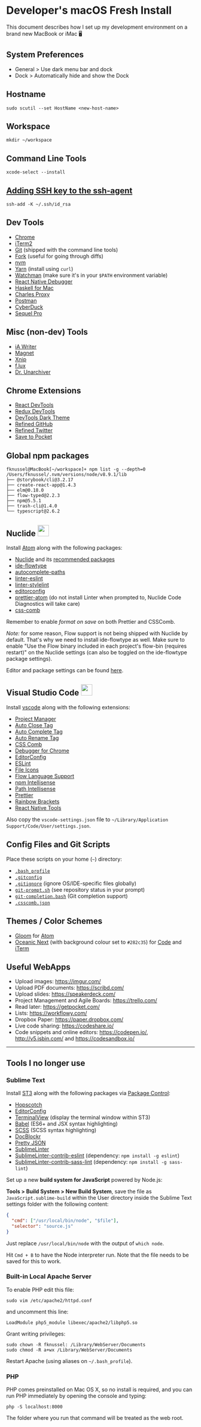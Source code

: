 # Developer's macOS Fresh Install

This document describes how I set up my development environment on a brand new MacBook or iMac 🖥

## System Preferences

* General > Use dark menu bar and dock
* Dock > Automatically hide and show the Dock

## Hostname

```
sudo scutil --set HostName <new-host-name>
```

## Workspace

```
mkdir ~/workspace
```

## Command Line Tools

```
xcode-select --install
```

## [Adding SSH key to the ssh-agent](https://help.github.com/articles/generating-a-new-ssh-key-and-adding-it-to-the-ssh-agent/#adding-your-ssh-key-to-the-ssh-agent)

```
ssh-add -K ~/.ssh/id_rsa
```

## Dev Tools

* [Chrome](https://www.google.com/chrome/)
* [iTerm2](https://www.iterm2.com/)
* [Git](http://git-scm.com/) (shipped with the command line tools)
* [Fork](https://git-fork.com/) (useful for going through diffs)
* [nvm](https://github.com/creationix/nvm)
* [Yarn](https://yarnpkg.com/) (install using `curl`)
* [Watchman](https://facebook.github.io/watchman/) (make sure it's in your `$PATH` environment variable)
* [React Native Debugger](https://github.com/jhen0409/react-native-debugger)
* [Haskell for Mac](http://haskellformac.com/)
* [Charles Proxy](https://www.charlesproxy.com/)
* [Postman](https://www.getpostman.com/)
* [CyberDuck](https://cyberduck.io/)
* [Sequel Pro](http://www.sequelpro.com/)

## Misc (non-dev) Tools

* [iA Writer](https://ia.net/writer)
* [Magnet](http://magnet.crowdcafe.com/)
* [Xnip](http://xnipapp.com/)
* [f.lux](https://justgetflux.com/)
* [Dr. Unarchiver](https://www.drcleaner.com/dr-unarchiver/)

## Chrome Extensions

* [React DevTools](https://chrome.google.com/webstore/detail/react-developer-tools/fmkadmapgofadopljbjfkapdkoienihi)
* [Redux DevTools](https://chrome.google.com/webstore/detail/redux-devtools/lmhkpmbekcpmknklioeibfkpmmfibljd)
* [DevTools Dark Theme](https://chrome.google.com/webstore/detail/devtools-theme-zero-dark/bomhdjeadceaggdgfoefmpeafkjhegbo)
* [Refined GitHub](https://chrome.google.com/webstore/detail/refined-github/hlepfoohegkhhmjieoechaddaejaokhf)
* [Refined Twitter](https://chrome.google.com/webstore/detail/refined-twitter/nlfgmdembofgodcemomfeimamihoknip/)
* [Save to Pocket](https://chrome.google.com/webstore/detail/save-to-pocket/niloccemoadcdkdjlinkgdfekeahmflj)

## Global npm packages

```
fknussel@MacBook[~/workspace]+ npm list -g --depth=0
/Users/fknussel/.nvm/versions/node/v8.9.1/lib
├── @storybook/cli@3.2.17
├── create-react-app@1.4.3
├── elm@0.18.0
├── flow-typed@2.2.3
├── npm@5.5.1
├── trash-cli@1.4.0
└── typescript@2.6.2
```

## Nuclide <img src="https://nuclide.io/static/logo.png" width="30" />

Install [Atom](https://atom.io/) along with the following packages:

* [Nuclide](https://nuclide.io/docs/editor/setup/#macos__installation) and its [recommended packages](https://nuclide.io/docs/editor/setup/#post-installation__recommended-packages)
* [ide-flowtype](https://atom.io/packages/ide-flowtype)
* [autocomplete-paths](https://atom.io/packages/autocomplete-paths)
* [linter-eslint](https://atom.io/packages/linter-eslint)
* [linter-stylelint](https://atom.io/packages/linter-stylelint)
* [editorconfig](https://atom.io/packages/editorconfig)
* [prettier-atom](https://atom.io/packages/prettier-atom) (do not install Linter when prompted to, Nuclide Code Diagnostics will take care)
* [css-comb](https://atom.io/packages/css-comb)

Remember to enable *format on save* on both Prettier and CSSComb.

*Note:* for some reason, Flow support is not being shipped with Nuclide by default. That's why we need to install ide-flowtype as well. Make sure to enable "Use the Flow binary included in each project's flow-bin (requires restart)" on the Nuclide settings (can also be toggled on the ide-flowtype package settings).

Editor and package settings can be found [here](./nuclide-config.cson).

## Visual Studio Code <img src="https://user-images.githubusercontent.com/29654835/27530003-e78876b8-5a13-11e7-8863-83fbdb900f72.png" width="30" />

Install [vscode](https://code.visualstudio.com/) along with the following extensions:

* [Project Manager](https://marketplace.visualstudio.com/items?itemName=alefragnani.project-manager)
* [Auto Close Tag](https://marketplace.visualstudio.com/items?itemName=formulahendry.auto-close-tag)
* [Auto Complete Tag](https://marketplace.visualstudio.com/items?itemName=formulahendry.auto-complete-tag)
* [Auto Rename Tag](https://marketplace.visualstudio.com/items?itemName=formulahendry.auto-rename-tag)
* [CSS Comb](https://marketplace.visualstudio.com/items?itemName=mrmlnc.vscode-csscomb)
* [Debugger for Chrome](https://marketplace.visualstudio.com/items?itemName=msjsdiag.debugger-for-chrome)
* [EditorConfig](https://marketplace.visualstudio.com/items?itemName=EditorConfig.EditorConfig)
* [ESLint](https://marketplace.visualstudio.com/items?itemName=dbaeumer.vscode-eslint)
* [File Icons](https://marketplace.visualstudio.com/items?itemName=file-icons.file-icons)
* [Flow Language Support](https://marketplace.visualstudio.com/items?itemName=flowtype.flow-for-vscode)
* [npm Intellisense](https://marketplace.visualstudio.com/items?itemName=christian-kohler.npm-intellisense)
* [Path Intellisense](https://marketplace.visualstudio.com/items?itemName=christian-kohler.path-intellisense)
* [Prettier](https://marketplace.visualstudio.com/items?itemName=esbenp.prettier-vscode)
* [Rainbow Brackets](https://marketplace.visualstudio.com/items?itemName=2gua.rainbow-brackets)
* [React Native Tools](https://marketplace.visualstudio.com/items?itemName=vsmobile.vscode-react-native)

Also copy the `vscode-settings.json` file to `~/Library/Application Support/Code/User/settings.json`.

## Config Files and Git Scripts

Place these scripts on your home (`~`) directory:

* [`.bash_profile`](./.bash_profile)
* [`.gitconfig`](./.gitconfig)
* [`.gitignore`](./.gitignore) (ignore OS/IDE-specific files globally)
* [`git-prompt.sh`](https://github.com/git/git/blob/master/contrib/completion/git-prompt.sh) (see repository status in your prompt)
* [`git-completion.bash`](https://github.com/git/git/blob/master/contrib/completion/git-completion.bash) (Git completion support)
* [`.csscomb.json`](./.csscomb.json)

## Themes / Color Schemes

* [Gloom](https://github.com/hejrobin/gloom) for [Atom](https://atom.io/packages/gloom)
* [Oceanic Next](https://labs.voronianski.com/oceanic-next-color-scheme/) (with background colour set to `#282c35`) for [Code](https://marketplace.visualstudio.com/items?itemName=naumovs.theme-oceanicnext) and [iTerm](https://github.com/mhartington/oceanic-next-iterm)

## Useful WebApps

* Upload images: https://imgur.com/
* Upload PDF documents: https://scribd.com/
* Upload slides: https://speakerdeck.com/
* Project Management and Agile Boards: https://trello.com/
* Read later: https://getpocket.com/
* Lists: https://workflowy.com/
* Dropbox Paper: https://paper.dropbox.com/
* Live code sharing: https://codeshare.io/
* Code snippets and online editors: https://codepen.io/, http://v5.jsbin.com/ and https://codesandbox.io/

---

## Tools I no longer use

### Sublime Text

Install [ST3](https://www.sublimetext.com/) along with the following packages via [Package Control](https://packagecontrol.io/):

* [Hopscotch](https://github.com/idleberg/Hopscotch.tmTheme)
* [EditorConfig](http://editorconfig.org/)
* [TerminalView](https://github.com/Wramberg/TerminalView) (display the terminal window within ST3)
* [Babel](https://github.com/babel/babel-sublime) (ES6+ and JSX syntax highlighting)
* [SCSS](https://github.com/MarioRicalde/SCSS.tmbundle) (SCSS syntax highlighting)
* [DocBlockr](https://github.com/spadgos/sublime-jsdocs)
* [Pretty JSON](https://github.com/dzhibas/SublimePrettyJson)
* [SublimeLinter](http://www.sublimelinter.com/)
* [SublimeLinter-contrib-eslint](https://github.com/roadhump/SublimeLinter-eslint) (dependency: `npm install -g eslint`)
* [SublimeLinter-contrib-sass-lint](https://github.com/skovhus/SublimeLinter-contrib-sass-lint) (dependency: `npm install -g sass-lint`)

Set up a new **build system for JavaScript** powered by Node.js:

**Tools > Build System > New Build System**, save the file as `JavaScript.sublime-build` within the User directory inside the Sublime Text settings folder with the following content:

```json
{
  "cmd": ["/usr/local/bin/node", "$file"],
  "selector": "source.js"
}
```

Just replace `/usr/local/bin/node` with the output of `which node`.

Hit `Cmd + B` to have the Node interpreter run. Note that the file needs to be saved for this to work.

### Built-in Local Apache Server

To enable PHP edit this file:

```
sudo vim /etc/apache2/httpd.conf
```

and uncomment this line:

```
LoadModule php5_module libexec/apache2/libphp5.so
```

Grant writing privileges:

```
sudo chown -R fknussel: /Library/WebServer/Documents
sudo chmod -R a+wx /Library/WebServer/Documents
```

Restart Apache (using aliases on `~/.bash_profile`).

### PHP

PHP comes preinstalled on Mac OS X, so no install is required, and you can run PHP immediately by opening the console and typing:

```
php -S localhost:8000
```

The folder where you run that command will be treated as the web root.
